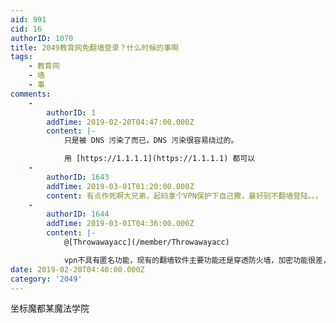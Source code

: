 ```yaml
---
aid: 991
cid: 16
authorID: 1070
title: 2049教育网免翻墙登录？什么时候的事啊
tags:
    - 教育网
    - 墙
    - 事
comments:
    -
        authorID: 1
        addTime: 2019-02-20T04:47:00.000Z
        content: |-
            只是被 DNS 污染了而已，DNS 污染很容易绕过的。

            用 [https://1.1.1.1](https://1.1.1.1) 都可以
    -
        authorID: 1643
        addTime: 2019-03-01T01:20:00.000Z
        content: 有点作死啊大兄弟，起码拿个VPN保护下自己撒，最好别不翻墙登陆。。。
    -
        authorID: 1644
        addTime: 2019-03-01T04:36:00.000Z
        content: |-
            @[Throwawayacc](/member/Throwawayacc)

            vpn不具有匿名功能，现有的翻墙软件主要功能还是穿透防火墙，加密功能很差，匿名应该用tro。
date: 2019-02-20T04:40:00.000Z
category: '2049'
---
```


坐标魔都某魔法学院
